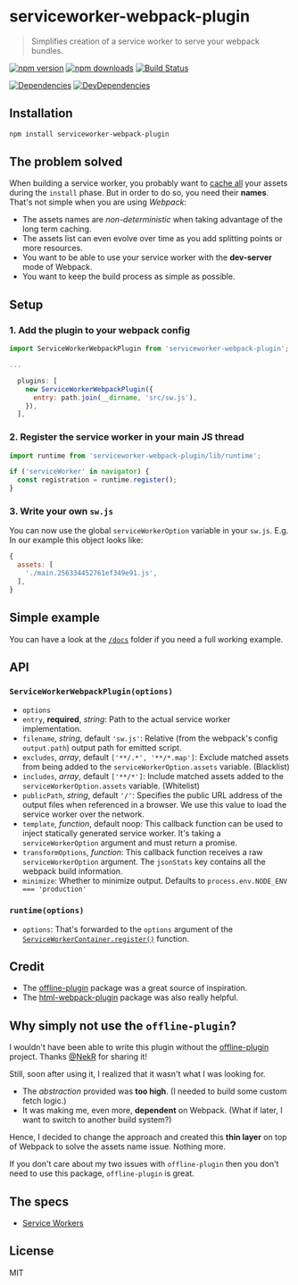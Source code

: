 # serviceworker-webpack-plugin

> Simplifies creation of a service worker to serve your webpack bundles.

[![npm version](https://img.shields.io/npm/v/serviceworker-webpack-plugin.svg?style=flat-square)](https://www.npmjs.com/package/serviceworker-webpack-plugin)
[![npm downloads](https://img.shields.io/npm/dm/serviceworker-webpack-plugin.svg?style=flat-square)](https://www.npmjs.com/package/serviceworker-webpack-plugin)
[![Build Status](https://travis-ci.org/oliviertassinari/serviceworker-webpack-plugin.svg?branch=master)](https://travis-ci.org/oliviertassinari/serviceworker-webpack-plugin)

[![Dependencies](https://img.shields.io/david/oliviertassinari/serviceworker-webpack-plugin.svg?style=flat-square)](https://david-dm.org/oliviertassinari/serviceworker-webpack-plugin)
[![DevDependencies](https://img.shields.io/david/dev/oliviertassinari/serviceworker-webpack-plugin.svg?style=flat-square)](https://david-dm.org/oliviertassinari/serviceworker-webpack-plugin#info=devDependencies&view=list)

## Installation

```sh
npm install serviceworker-webpack-plugin
```

## The problem solved

When building a service worker, you probably want to [cache all](https://github.com/oliviertassinari/serviceworker-webpack-plugin/blob/master/docs/src/sw.js#L38)
your assets during the `install` phase.
But in order to do so, you need their **names**.
That's not simple when you are using *Webpack*:
- The assets names are *non-deterministic* when taking advantage of the long term caching.
- The assets list can even evolve over time as you add splitting points or more resources.
- You want to be able to use your service worker with the **dev-server** mode of Webpack.
- You want to keep the build process as simple as possible.

## Setup

### 1. Add the plugin to your webpack config

```js
import ServiceWorkerWebpackPlugin from 'serviceworker-webpack-plugin';

...

  plugins: [
    new ServiceWorkerWebpackPlugin({
      entry: path.join(__dirname, 'src/sw.js'),
    }),
  ],

```

### 2. Register the service worker in your main JS thread

```js
import runtime from 'serviceworker-webpack-plugin/lib/runtime';

if ('serviceWorker' in navigator) {
  const registration = runtime.register();
}
```

### 3. Write your own `sw.js`

You can now use the global `serviceWorkerOption` variable in your `sw.js`.
E.g. In our example this object looks like:
```js
{
  assets: [
    './main.256334452761ef349e91.js',
  ],
}
```

## Simple example

You can have a look at the [`/docs`](https://github.com/oliviertassinari/serviceworker-webpack-plugin/tree/master/docs)
folder if you need a full working example.

## API

### `ServiceWorkerWebpackPlugin(options)`

- `options`
 - `entry`, **required**, *string*:
Path to the actual service worker implementation.
 - `filename`, *string*, default `'sw.js'`:
Relative (from the webpack's config `output.path`) output path for emitted script.
 - `excludes`, *array*, default `['**/.*', '**/*.map']`:
Exclude matched assets from being added to the `serviceWorkerOption.assets` variable. (Blacklist)
 - `includes`, *array*, default `['**/*']`:
Include matched assets added to the `serviceWorkerOption.assets` variable. (Whitelist)
 - `publicPath`, *string*, default `'/'`:
Specifies the public URL address of the output files when referenced in a browser.
We use this value to load the service worker over the network.
 - `template`, *function*, default noop:
This callback function can be used to inject statically generated service worker.
It's taking a `serviceWorkerOption` argument and must return a promise.
- `transformOptions`, *function*:
This callback function receives a raw `serviceWorkerOption` argument.
The `jsonStats` key contains all the webpack build information.
- `minimize`:
Whether to minimize output. Defaults to `process.env.NODE_ENV === 'production'`

### `runtime(options)`

- `options`: That's forwarded to the `options` argument of the
[`ServiceWorkerContainer.register()`](https://developer.mozilla.org/en-US/docs/Web/API/ServiceWorkerContainer/register) function.

## Credit

- The [offline-plugin](https://github.com/NekR/offline-plugin) package
was a great source of inspiration.
- The [html-webpack-plugin](https://github.com/jantimon/html-webpack-plugin)
package was also really helpful.

## Why simply not use the `offline-plugin`?

I wouldn't have been able to write this plugin without the [offline-plugin](https://github.com/NekR/offline-plugin) project.
Thanks [@NekR](https://github.com/NekR) for sharing it!

Still, soon after using it, I realized that it wasn't what I was looking for.
 - The *abstraction* provided was **too high**.
 (I needed to build some custom fetch logic.)
 - It was making me, even more, **dependent** on Webpack.
 (What if later, I want to switch to another build system?)

Hence, I decided to change the approach and created this **thin layer** on
top of Webpack to solve the assets name issue. Nothing more.

If you don't care about my two issues with `offline-plugin`
then you don't need to use this package, `offline-plugin` is great.

## The specs

- [Service Workers](https://w3c.github.io/ServiceWorker/)

## License

MIT
